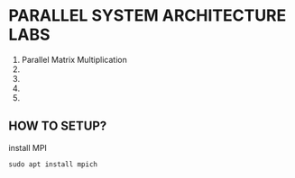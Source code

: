# PARALLEL SYSTEM ARCHITECTURE LABS

1. Parallel Matrix Multiplication
2.
3.
4.
5.

## HOW TO SETUP?
install MPI
```
sudo apt install mpich
```